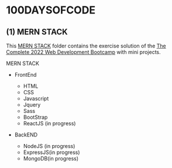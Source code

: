 # 100DAYSOFCODE

## (1) MERN STACK

This [MERN STACK](https://github.com/HimaRaniMathews/100DaysOfCode/tree/main/MERN%20STACK%20-%20Angela%20Yu) folder contains the exercise solution of the [The Complete 2022 Web Development Bootcamp](https://www.udemy.com/course/the-complete-web-development-bootcamp/) with mini projects.

MERN STACK 
- FrontEnd
  - HTML
  - CSS
  - Javascript
  - Jquery
  - Sass
  - BootStrap
  - ReactJS (in progress)
 
- BackEND
  - NodeJS (in progress)
  - ExpressJS(in progress)
  - MongoDB(in progress)


